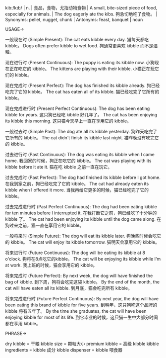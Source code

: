 kib:/kɪb/ | n. | 食品，食物，尤指动物食物 |  A small, bite-sized piece of food, especially for animals. |  The dog eagerly ate the kibs. 狗急切地吃了食物。 | Synonyms: pellet, nugget, chunk | Antonyms: feast, banquet | noun

USAGE->

一般现在时 (Simple Present):
The cat eats kibble every day.  猫每天都吃 kibble。
Dogs often prefer kibble to wet food. 狗通常更喜欢 kibble 而不是湿粮。

现在进行时 (Present Continuous):
The puppy is eating its kibble now. 小狗现在正在吃它的 kibble。
The kittens are playing with their kibble. 小猫正在玩它们的 kibble。

现在完成时 (Present Perfect):
The dog has finished its kibble already. 狗已经吃完了它的 kibble。
The cat has eaten all of its kibble. 猫已经吃完了它所有的 kibble。

现在完成进行时 (Present Perfect Continuous):
The dog has been eating kibble for years. 这只狗已经吃 kibble 好几年了。
The cat has been enjoying its kibble this morning. 这只猫今天早上一直在享用它的 kibble。

一般过去时 (Simple Past):
The dog ate all its kibble yesterday. 狗昨天吃完了它所有的 kibble。
The cat didn't finish its kibble last night. 猫昨晚没有吃完它的 kibble。


过去进行时 (Past Continuous):
The dog was eating its kibble when I came home. 我回家的时候，狗正在吃它的 kibble。
The cat was playing with its kibble before it ate it. 猫在吃 kibble 之前一直在玩它。


过去完成时 (Past Perfect):
The dog had finished its kibble before I got home. 在我到家之前，狗已经吃完了它的 kibble。
The cat had already eaten its kibble when I offered it more. 当我再给它更多的时候，猫已经吃完了它的 kibble。


过去完成进行时 (Past Perfect Continuous):
The dog had been eating kibble for ten minutes before I interrupted it. 在我打断它之前，狗已经吃了十分钟的 kibble 了。
The cat had been enjoying its kibble until the dog came along.  在狗过来之前，猫一直在享用它的 kibble。


一般将来时 (Simple Future):
The dog will eat its kibble later. 狗晚些时候会吃它的 kibble。
The cat will enjoy its kibble tomorrow. 猫明天会享用它的 kibble。


将来进行时 (Future Continuous):
The dog will be eating its kibble at 8 o'clock.  狗将在8点吃它的kibble。
The cat will be enjoying its kibble while I'm at work. 我上班的时候，猫会享用它的 kibble。


将来完成时 (Future Perfect):
By next week, the dog will have finished the bag of kibble. 到下周，狗将会吃完这袋 kibble。
By the end of the month, the cat will have eaten all its kibble. 到月底，猫会吃完所有 kibble。


将来完成进行时 (Future Perfect Continuous):
By next year, the dog will have been eating this brand of kibble for five years. 到明年，这只狗吃这个品牌的 kibble 将有五年了。
By the time she graduates, the cat will have been enjoying kibble for most of its life. 到它毕业的时候，这只猫一生中大部分时间都在享用 kibble。



PHRASE->

dry kibble = 干粮
kibble size = 颗粒大小
premium kibble = 高级 kibble
kibble ingredients = kibble 成分
kibble dispenser = kibble 喂食器
